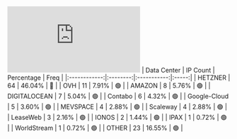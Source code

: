 ![Diagramm](https://github.com/obajay/StateSync-snapshots/blob/main/Projects/Dymension/1/README.md)
| Data Center | IP Count | Percentage | Freq |
|:------------:|:--------:|:-----------:|:-----:|
| HETZNER | 64 | 46.04% | 🔴 |
| OVH | 11 | 7.91% | 🟢 |
| AMAZON | 8 | 5.76% | 🟢 |
| DIGITALOCEAN | 7 | 5.04% | 🟢 |
| Contabo | 6 | 4.32% | 🟢 |
| Google-Cloud | 5 | 3.60% | 🟢 |
| MEVSPACE | 4 | 2.88% | 🟢 |
| Scaleway | 4 | 2.88% | 🟢 |
| LeaseWeb | 3 | 2.16% | 🟢 |
| IONOS | 2 | 1.44% | 🟢 |
| IPAX | 1 | 0.72% | 🟢 |
| WorldStream | 1 | 0.72% | 🟢 |
| OTHER | 23 | 16.55% | 🟢 |